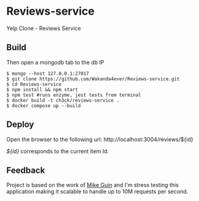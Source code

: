 # Reviews-service
Yelp Clone - Reviews Service

## Build

Then open a mongodb tab to the db IP
```
$ mongo --host 127.0.0.1:27017
$ git clone https://github.com/Wakanda4ever/Reviews-service.git
$ cd Reviews-service
$ npm install && npm start
$ npm test #runs enzyme, jest tests from terminal
$ docker build -t ch3ck/reviews-service . 
$ docker compose up --build
```

## Deploy

Open the browser to the following url: http://localhost:3004/reviews/${id}

*${id}* corresponds to the current item Id.

## Feedback
Project is based on the work of [Mike Guin](https://github.com/guinzar) and I'm stress testing this application making it scalable to handle up to 10M requests per second.
